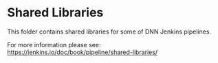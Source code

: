 # Shared Libraries
This folder contains shared libraries for some of DNN Jenkins pipelines. 

For more information please see: https://jenkins.io/doc/book/pipeline/shared-libraries/